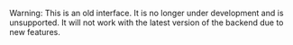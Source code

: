 Warning: This is an old interface. It is no longer under development and is unsupported. It will not work with the latest version of the backend due to new features.
